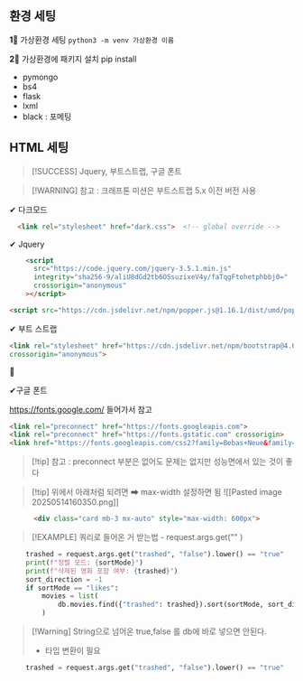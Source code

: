 

## 환경 세팅 

**1‍⃣** 가상환경 세팅 
`python3 -m venv 가상환경 이름`


**2‍⃣** 가상환경에 패키지 설치 pip install
- pymongo
- bs4
- flask
- lxml
- black : 포메팅

## HTML 세팅 

> [!SUCCESS] Jquery, 부트스트랩, 구글 폰트

> [!WARNING] 참고 : 크래프톤 미션은 부트스트랩 5.x 이전 버전 사용

✔ 다크모드 
```html
  <link rel="stylesheet" href="dark.css">  <!-- global override -->
```

✔ Jquery
```html
    <script
      src="https://code.jquery.com/jquery-3.5.1.min.js"
      integrity="sha256-9/aliU8dGd2tb6OSsuzixeV4y/faTqgFtohetphbbj0="
      crossorigin="anonymous"
    ></script>

<script src="https://cdn.jsdelivr.net/npm/popper.js@1.16.1/dist/umd/popper.min.js" integrity="sha384-9/reFTGAW83EW2RDu2S0VKaIzap3H66lZH81PoYlFhbGU+6BZp6G7niu735Sk7lN" crossorigin="anonymous"></script> 
```


✔ 부트 스트랩 
```html
<link rel="stylesheet" href="https://cdn.jsdelivr.net/npm/bootstrap@4.6.0/dist/css/bootstrap.min.css" integrity="sha384-B0vP5xmATw1+K9KRQjQERJvTumQW0nPEzvF6L/Z6nronJ3oUOFUFpCjEUQouq2+l" 
crossorigin="anonymous"> 
```

💑


✔구글 폰트 

https://fonts.google.com/ 들어가서 참고

```html
<link rel="preconnect" href="https://fonts.googleapis.com">
<link rel="preconnect" href="https://fonts.gstatic.com" crossorigin>
<link href="https://fonts.googleapis.com/css2?family=Bebas+Neue&family=Share+Tech&display=swap" rel="stylesheet">
```

>[!tip] 참고 : preconnect 부분은 없어도 문제는 없지만 성능면에서 있는 것이 좋다




>[!tip] 위에서 아래처럼 되려면 ➡ max-width 설정하면 됨 
![[Pasted image 20250514160350.png]]
```html
      <div class="card mb-3 mx-auto" style="max-width: 600px">
```



>[!EXAMPLE] 쿼리로 들어온 거 받는법 - request.args.get("" )
```python
    trashed = request.args.get("trashed", "false").lower() == "true"
    print(f"정렬 모드: {sortMode}")
    print(f"삭제된 영화 포함 여부: {trashed}")
    sort_direction = -1
    if sortMode == "likes":
        movies = list(
            db.movies.find({"trashed": trashed}).sort(sortMode, sort_direction)
        )  
```


>[!Warning] String으로 넘어온 true,false 를 db에 바로 넣으면 안된다. 
>- 타입 변환이 필요
```python
    trashed = request.args.get("trashed", "false").lower() == "true"
```



